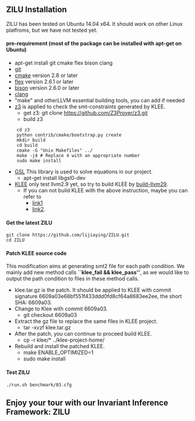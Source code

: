 ## ZILU Installation
ZILU has been tested on Ubuntu 14.04 x64. It should work on other Linux platfroms, but we have not tested yet.

#### pre-requirement (most of the package can be installed with apt-get on Ubuntu)
- apt-get install git cmake flex bison clang
- [git](https://git-scm.com/downloads)
- [cmake](https://cmake.org/) version 2.8 or later
- [flex](https://github.com/westes/flex) version 2.6.1 or later
- [bison](https://www.gnu.org/software/bison/) version 2.6.0 or later
- [clang](http://clang.llvm.org/get_started.html)
- "make" and otherLLVM essential building tools, you can add if needed
- [z3](https://github.com/Z3Prover/z3) is applied to check the smt-constraints generated by KLEE.
	- get z3:
		git clone https://github.com/Z3Prover/z3.git
	- build z3
```
	cd z3
	python contrib/cmake/bootstrap.py create
	mkdir build
	cd build
	cmake -G "Unix Makefiles" ../
	make -j4 # Replace 4 with an appropriate number
	sudo make install
```
- [GSL](http://www.gnu.org/software/gsl/) This library is used to solve equations in our project. 
	- apt-get install libgsl0-dev
- [KLEE](https://klee.github.io/) only test llvm2.9 yet, so try to build KLEE by [build-llvm29](http://klee.github.io/build-llvm29/). 
	- If you can not build KLEE with the above instruction, maybe you can refer to 
		- [link1](http://blog.opensecurityresearch.com/2014/07)
		- [link2](http://klee-dev.keeda.stanford.narkive.com/RqzseDmo/problems-when-compiling-klee-runtime).


#### Get the latest ZILU
```
git clone https://github.com/lijiaying/ZILU.git
cd ZILU
```

#### Patch KLEE source code
This modification aims at generating smt2 file for each path condition.
We mainly add new method calls **``klee_fail && klee_pass''**, as we would like to output the path condition to files in these method calls.

- klee.tar.gz is the patch. It should be applied to KLEE with commit signature 6609a03e68bf551f433ddd0fd8cf64a8683ee2ee, the short SHA: 6609a03.
- Change to Klee with commit 6609a03. 
	- git checkout 6609a03
- Extract the gz file to replace the same files in KLEE project.
	- tar -xvzf klee.tar.gz
- After the patch, you can continue to proceed build KLEE. 
	- cp -r klee/\* ../klee-project-home/
- Rebuild and install the patched KLEE. 
	- make ENABLE_OPTIMIZED=1
	- sudo make install

#### Test ZILU
```
./run.sh benchmark/03.cfg
```


## Enjoy your tour with our Invariant Inference Framework: ZILU
